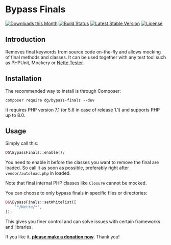 Bypass Finals
=============

[![Downloads this Month](https://img.shields.io/packagist/dm/dg/bypass-finals.svg)](https://packagist.org/packages/dg/bypass-finals)
[![Build Status](https://travis-ci.org/dg/bypass-finals.svg?branch=master)](https://travis-ci.org/dg/bypass-finals)
[![Latest Stable Version](https://poser.pugx.org/dg/bypass-finals/v/stable)](https://github.com/dg/bypass-finals/releases)
[![License](https://img.shields.io/badge/license-New%20BSD-blue.svg)](https://github.com/dg/bypass-finals/blob/master/license.md)


Introduction
------------

Removes final keywords from source code on-the-fly and allows mocking of final methods and classes.
It can be used together with any test tool such as PHPUnit, Mockery or [Nette Tester](https://tester.nette.org).


Installation
------------

The recommended way to install is through Composer:

```
composer require dg/bypass-finals --dev
```

It requires PHP version 7.1 (or 5.6 in case of release 1.1) and supports PHP up to 8.0.


Usage
-----

Simply call this:

```php
DG\BypassFinals::enable();
```

You need to enable it before the classes you want to remove the final are loaded. So call it as soon as possible,
preferably right after `vendor/autoload.php` in loaded.

Note that final internal PHP classes like `Closure` cannot be mocked.

You can choose to only bypass finals in specific files or directories:

```php
DG\BypassFinals::setWhitelist([
    '*/Nette/*',
]);
```

This gives you finer control and can solve issues with certain frameworks and libraries.

If you like it, **[please make a donation now](https://nette.org/make-donation?to=bypass-finals)**. Thank you!

